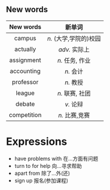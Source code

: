 ## New words
| New words | 新单词 | 
| :--: | :--:  | 
| campus | *n.* (大学,学院的)校园 |
| actually | *adv.* 实际上 |
| assignment | *n.* 任务, 作业 |
| accounting | *n.* 会计 |
| professor | *n.* 教授 |
| league | *n.* 联赛, 社团 |
| debate | *v.* 论辩 |
| competition | *n.* 比赛,竞赛 |

# Expressions
* have problems with 在...方面有问题
* turn to for help 向...寻求帮助
* apart from 除了...外(还)
* sign up 报名(参加课程)
